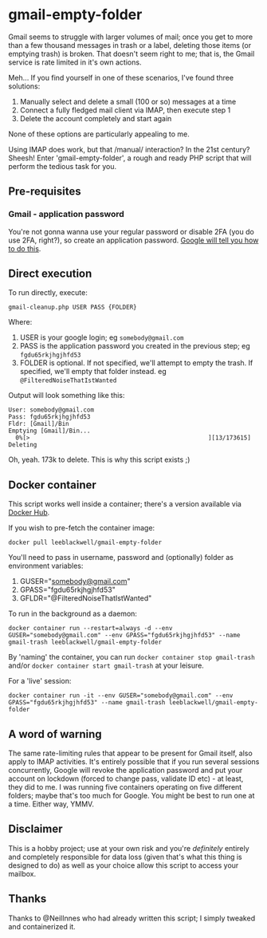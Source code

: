 # gmail-empty-folder

Gmail seems to struggle with larger volumes of mail; once you get to more than a few thousand messages in trash or a label, deleting those items (or emptying trash) is broken.
That doesn't seem right to me; that is, the Gmail service is rate limited in it's own actions.

Meh... If you find yourself in one of these scenarios, I've found three solutions:

1. Manually select and delete a small (100 or so) messages at a time
1. Connect a fully fledged mail client via IMAP, then execute step 1
1. Delete the account completely and start again

None of these options are particularly appealing to me.

Using IMAP does work, but that /manual/ interaction? In the 21st century? Sheesh!
Enter 'gmail-empty-folder', a rough and ready PHP script that will perform the tedious task for you.

## Pre-requisites

### Gmail - application password
You're not gonna wanna use your regular password or disable 2FA (you do use 2FA, right?), so create an application password.  [Google will tell you how to do this](https://support.google.com/accounts/answer/185833?hl=en).

## Direct execution

To run directly, execute:

```
gmail-cleanup.php USER PASS {FOLDER}
```

Where:
1. USER is your google login; eg `somebody@gmail.com`
1. PASS is the application password you created in the previous step; eg `fgdu65rkjhgjhfd53`
1. FOLDER is optional.  If not specified, we'll attempt to empty the trash.  If specified, we'll empty that folder instead. eg `@FilteredNoiseThatIstWanted`

Output will look something like this:
```
User: somebody@gmail.com
Pass: fgdu65rkjhgjhfd53
Fldr: [Gmail]/Bin
Emptying [Gmail]/Bin...
  0%[>                                                  ][13/173615] Deleting 
```

Oh, yeah.  173k to delete.  This is why this script exists ;)

## Docker container

This script works well inside a container; there's a version available via [Docker Hub](https://hub.docker.com/r/leeblackwell/gmail-empty-folder).

If you wish to pre-fetch the container image:
```
docker pull leeblackwell/gmail-empty-folder
```

You'll need to pass in username, password and (optionally) folder as environment variables:  
1. GUSER="somebody@gmail.com"
1. GPASS="fgdu65rkjhgjhfd53"
1. GFLDR="@FilteredNoiseThatIstWanted"


To run in the background as a daemon:

```
docker container run --restart=always -d --env GUSER="somebody@gmail.com" --env GPASS="fgdu65rkjhgjhfd53" --name gmail-trash leeblackwell/gmail-empty-folder
```

By 'naming' the container, you can run `docker container stop gmail-trash` and/or `docker container start gmail-trash` at your leisure.

For a 'live' session:

```
docker container run -it --env GUSER="somebody@gmail.com" --env GPASS="fgdu65rkjhgjhfd53" --name gmail-trash leeblackwell/gmail-empty-folder
```

## A word of warning

The same rate-limiting rules that appear to be present for Gmail itself, also apply to IMAP activities.  It's entirely possible that if you run several sessions concurrently, Google will revoke the application password and put your account on lockdown (forced to change pass, validate ID etc) - at least, they did to me.  I was running five containers operating on five different folders; maybe that's too much for Google.
You might be best to run one at a time. Either way, YMMV.

## Disclaimer

This is a hobby project; use at your own risk and you're *definitely* entirely and completely responsible for data loss (given that's what this thing is designed to do) as well as your choice allow this script to access your mailbox.

## Thanks

Thanks to @NeilInnes who had already written this script; I simply tweaked and containerized it.
